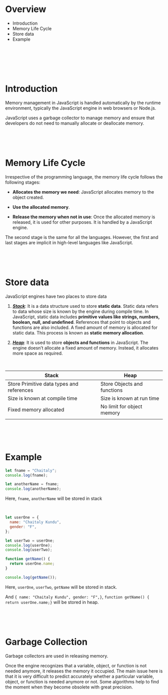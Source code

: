 # Overview

- Introduction
- Memory Life Cycle
- Store data
- Example

&nbsp;

&nbsp;

&nbsp;

# Introduction

Memory management in JavaScript is handled automatically by the runtime environment, typically the JavaScript engine in web browsers or Node.js.

JavaScript uses a garbage collector to manage memory and ensure that developers do not need to manually allocate or deallocate memory.

&nbsp;

&nbsp;

# Memory Life Cycle

Irrespective of the programming language, the memory life cycle follows the following stages:

- **Allocates the memory we need**: JavaScript allocates memory to the object created.

- **Use the allocated memory**.

- **Release the memory when not in use**: Once the allocated memory is released, it is used for other purposes. It is handled by a JavaScript engine.

The second stage is the same for all the languages. However, the first and last stages are implicit in high-level languages like JavaScript.

&nbsp;

&nbsp;

# Store data

JavaScript engines have two places to store data

1. <u>**_Stack_**</u>: It is a data structure used to store **static data**. Static data refers to data whose size is known by the engine during compile time. In JavaScript, static data includes **primitive values like strings, numbers, boolean, null, and undefined**. References that point to objects and functions are also included. A fixed amount of memory is allocated for static data. This process is known as **static memory allocation**.

2. <u>**_Heap_**</u>: It is used to store **objects and functions** in JavaScript. The engine doesn’t allocate a fixed amount of memory. Instead, it allocates more space as required.

&nbsp;

| Stack                                     | Heap                        |
| ----------------------------------------- | --------------------------- |
| Store Primitive data types and references | Store Objects and functions |
| Size is known at compile time             | Size is known at run time   |
| Fixed memory allocated                    | No limit for object memory  |
|                                           |                             |

&nbsp;

&nbsp;

# Example

```js
let fname = "Chaitaly";
console.log(fname);

let anotherName = fname;
console.log(anotherName);
```

Here, `fname`, `anotherName` will be stored in stack

&nbsp;

```js
let userOne = {
  name: "Chaitaly Kundu",
  gender: "F",
};

let userTwo = userOne;
console.log(userOne);
console.log(userTwo);

function getName() {
  return userOne.name;
}

console.log(getName());
```

Here, `userOne`, `userTwo`, `getName` will be stored in stack.

And `{ name: "Chaitaly Kundu", gender: "F",}`, `function getName() { return userOne.name;}` will be stored in heap.

&nbsp;

&nbsp;

# Garbage Collection

Garbage collectors are used in releasing memory.

Once the engine recognizes that a variable, object, or function is not needed anymore, it releases the memory it occupied. The main issue here is that it is very difficult to predict accurately whether a particular variable, object, or function is needed anymore or not. Some algorithms help to find the moment when they become obsolete with great precision.

&nbsp;

&nbsp;

&nbsp;
